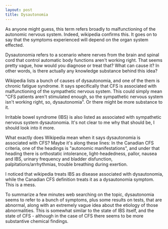 ```yaml
---
layout: post
title: Dysautonomia 
---
```


As anyone might guess, this term refers broadly to malfunctioning of the autonomic nervous system. Indeed, wikipedia confirms this. It goes on to say that the symptoms experienced will depend on the organ system effected.

Dysautonomia refers to a scenario where nerves from the brain and spinal cord that control automatic body functions aren't working right. That seems pretty vague, how would you diagnose or treat that? What can cause it? In other words, is there actually any knowledge substance behind this idea?

Wikipedia lists a bunch of causes of dysautonomia, and one of the them is chronic fatigue syndrome. It says specifically that CFS is associated with malfunctioning of the sympathetic nervous system. This could simply mean "CFS patients aren't stimulated enough, so the sympathetic nervous system isn't working right, so, dysautonomia". Or there might be more substance to it.

Irritable bowel syndrome (IBS) is also listed as associated with sympathetic nervous system dysautonomia. It's not clear to me why that should be, I should look into it more.

What exactly does Wikipedia mean when it says dysautonomia is associated with CFS? Maybe it's along these lines: In the Canadian CFS criteria, one of the headings is "autonomic manifestations", and under that heading there is orthostatic intolerance, light-headedness, pallor, nausea and IBS, urinary frequency and bladder disfunction, palpitations/arrhythmias, trouble breathing during exertion.

I noticed that wikipedia treats IBS as disease associated with dysautonomia, while the Canadian CFS definition treats it as a dysautonomia symptom. This is a mess.

To summarize a few minutes web searching on the topic, dysautonomia seems to refer to a bunch of symptoms, plus some results on tests, that are abnormal, along with an extremely vague idea about the etiology of those abnormalities. This is somewhat similar to the state of IBS itself, and the state of CFS - although in the case of CFS there seems to be more substantive chemical findings.

